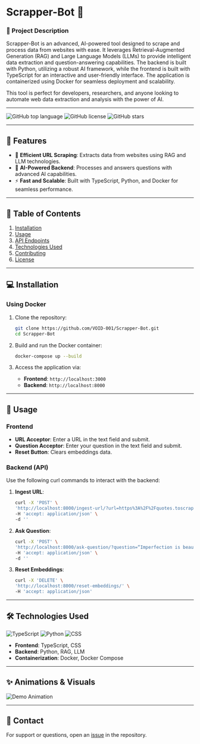 # Scrapper-Bot 🤖

### 📄 Project Description
Scrapper-Bot is an advanced, AI-powered tool designed to scrape and process data from websites with ease. It leverages Retrieval-Augmented Generation (RAG) and Large Language Models (LLMs) to provide intelligent data extraction and question-answering capabilities. The backend is built with Python, utilizing a robust AI framework, while the frontend is built with TypeScript for an interactive and user-friendly interface. The application is containerized using Docker for seamless deployment and scalability.

This tool is perfect for developers, researchers, and anyone looking to automate web data extraction and analysis with the power of AI.

---

![GitHub top language](https://img.shields.io/github/languages/top/VOID-001/Scrapper-Bot?color=%2334D058)
![GitHub license](https://img.shields.io/github/license/VOID-001/Scrapper-Bot?color=%23007EC6)
![GitHub stars](https://img.shields.io/github/stars/VOID-001/Scrapper-Bot?style=social)

---

## 🌟 Features
- 🚀 **Efficient URL Scraping**: Extracts data from websites using RAG and LLM technologies.
- 🤖 **AI-Powered Backend**: Processes and answers questions with advanced AI capabilities.
- ⚡ **Fast and Scalable**: Built with TypeScript, Python, and Docker for seamless performance.

---

## 📖 Table of Contents
1. [Installation](#installation)
2. [Usage](#usage)
3. [API Endpoints](#api-endpoints)
4. [Technologies Used](#technologies-used)
5. [Contributing](#contributing)
6. [License](#license)

---

## 💻 Installation
### Using Docker
1. Clone the repository:
   ```bash
   git clone https://github.com/VOID-001/Scrapper-Bot.git
   cd Scrapper-Bot
   ```

2. Build and run the Docker container:
   ```bash
   docker-compose up --build
   ```

3. Access the application via:
   - **Frontend**: `http://localhost:3000`
   - **Backend**: `http://localhost:8000`

---

## 🚀 Usage
### Frontend
- **URL Acceptor**: Enter a URL in the text field and submit.
- **Question Acceptor**: Enter your question in the text field and submit.
- **Reset Button**: Clears embeddings data.

### Backend (API)
Use the following curl commands to interact with the backend:

1. **Ingest URL**:
   ```bash
   curl -X 'POST' \
   'http://localhost:8000/ingest-url/?url=https%3A%2F%2Fquotes.toscrape.com%2F&max_depth=1' \
   -H 'accept: application/json' \
   -d ''
   ```

2. **Ask Question**:
   ```bash
   curl -X 'POST' \
   'http://localhost:8000/ask-question/?question=“Imperfection is beauty...”' \
   -H 'accept: application/json' \
   -d ''
   ```

3. **Reset Embeddings**:
   ```bash
   curl -X 'DELETE' \
   'http://localhost:8000/reset-embeddings/' \
   -H 'accept: application/json'
   ```

---

## 🛠 Technologies Used
![TypeScript](https://img.shields.io/badge/TypeScript-81.8%25-blue)
![Python](https://img.shields.io/badge/Python-15.3%25-yellow)
![CSS](https://img.shields.io/badge/CSS-2.5%25-purple)

- **Frontend**: TypeScript, CSS
- **Backend**: Python, RAG, LLM
- **Containerization**: Docker, Docker Compose

---

## ✨ Animations & Visuals
![Demo Animation](https://github.com/VOID-001/Scrapper-Bot/assets/demo.gif)

---

## 💬 Contact
For support or questions, open an [issue](https://github.com/VOID-001/Scrapper-Bot/issues) in the repository.
